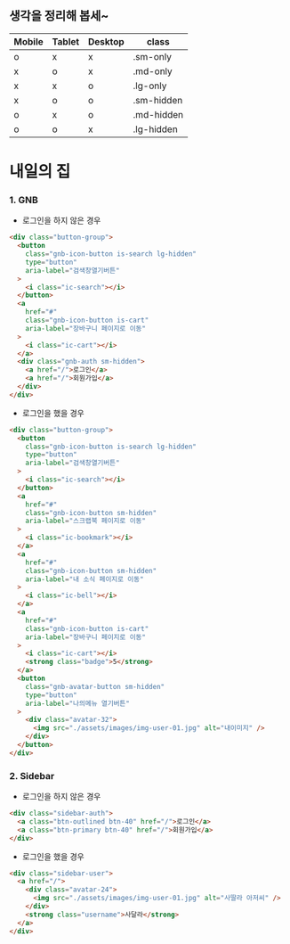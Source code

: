 ## 생각을 정리해 봅세~

| Mobile | Tablet | Desktop | class      |
| ------ | ------ | ------- | ---------- |
| o      | x      | x       | .sm-only   |
| x      | o      | x       | .md-only   |
| x      | x      | o       | .lg-only   |
| x      | o      | o       | .sm-hidden |
| o      | x      | o       | .md-hidden |
| o      | o      | x       | .lg-hidden |

# 내일의 집

### 1. GNB

- 로그인을 하지 않은 경우

```html
<div class="button-group">
  <button
    class="gnb-icon-button is-search lg-hidden"
    type="button"
    aria-label="검색창열기버튼"
  >
    <i class="ic-search"></i>
  </button>
  <a
    href="#"
    class="gnb-icon-button is-cart"
    aria-label="장바구니 페이지로 이동"
  >
    <i class="ic-cart"></i>
  </a>
  <div class="gnb-auth sm-hidden">
    <a href="/">로그인</a>
    <a href="/">회원가입</a>
  </div>
</div>
```

- 로그인을 했을 경우

```html
<div class="button-group">
  <button
    class="gnb-icon-button is-search lg-hidden"
    type="button"
    aria-label="검색창열기버튼"
  >
    <i class="ic-search"></i>
  </button>
  <a
    href="#"
    class="gnb-icon-button sm-hidden"
    aria-label="스크랩북 페이지로 이동"
  >
    <i class="ic-bookmark"></i>
  </a>
  <a
    href="#"
    class="gnb-icon-button sm-hidden"
    aria-label="내 소식 페이지로 이동"
  >
    <i class="ic-bell"></i>
  </a>
  <a
    href="#"
    class="gnb-icon-button is-cart"
    aria-label="장바구니 페이지로 이동"
  >
    <i class="ic-cart"></i>
    <strong class="badge">5</strong>
  </a>
  <button
    class="gnb-avatar-button sm-hidden"
    type="button"
    aria-label="나의메뉴 열기버튼"
  >
    <div class="avatar-32">
      <img src="./assets/images/img-user-01.jpg" alt="내이미지" />
    </div>
  </button>
</div>
```

### 2. Sidebar

- 로그인을 하지 않은 경우

```html
<div class="sidebar-auth">
  <a class="btn-outlined btn-40" href="/">로그인</a>
  <a class="btn-primary btn-40" href="/">회원가입</a>
</div>
```

- 로그인을 했을 경우

```html
<div class="sidebar-user">
  <a href="/">
    <div class="avatar-24">
      <img src="./assets/images/img-user-01.jpg" alt="사딸라 아저씨" />
    </div>
    <strong class="username">사달라</strong>
  </a>
</div>
```
